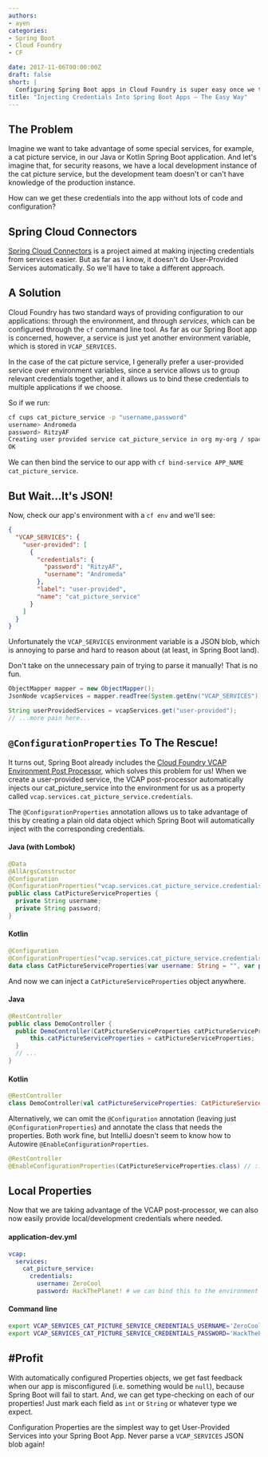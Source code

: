 ```yaml
---
authors:
- ayen
categories:
- Spring Boot
- Cloud Foundry
- CF

date: 2017-11-06T00:00:00Z
draft: false
short: |
  Configuring Spring Boot apps in Cloud Foundry is super easy once we take advantage of ConfigurationProperties and user-provided services.
title: "Injecting Credentials Into Spring Boot Apps – The Easy Way"
---
```


## The Problem

Imagine we want to take advantage of some special services, for example, a cat picture service, in our Java or Kotlin Spring Boot application. And let's imagine that, for security reasons, we have a local development instance of the cat picture service, but the development team doesn't or can't have knowledge of the production instance.

How can we get these credentials into the app without lots of code and configuration?

## Spring Cloud Connectors

[Spring Cloud Connectors](https://cloud.spring.io/spring-cloud-connectors/) is a project aimed at making injecting credentials from services easier. But as far as I know, it doesn't do User-Provided Services automatically. So we'll have to take a different approach.

## A Solution

Cloud Foundry has two standard ways of providing configuration to our applications: through the environment, and through _services_, which can be configured through the `cf` command line tool. As far as our Spring Boot app is concerned, however, a service is just yet another environment variable, which is stored in `VCAP_SERVICES`.

In the case of the cat picture service, I generally prefer a user-provided service over environment variables, since a service allows us to group relevant credentials together, and it allows us to bind these credentials to multiple applications if we choose.

So if we run:

~~~bash
cf cups cat_picture_service -p "username,password"
username> Andromeda
password> RitzyAF
Creating user provided service cat_picture_service in org my-org / space development as user@user.com...
OK
~~~

We can then bind the service to our app with `cf bind-service APP_NAME cat_picture_service`.

## But Wait...It's JSON!

Now, check our app's environment with a `cf env` and we'll see:

~~~json
{
  "VCAP_SERVICES": {
    "user-provided": [
      {
        "credentials": {
          "password": "RitzyAF",
          "username": "Andromeda"
        },
        "label": "user-provided",
        "name": "cat_picture_service"
      }
    ]
  }
}
~~~

Unfortunately the `VCAP_SERVICES` environment variable is a JSON blob, which is annoying to parse and hard to reason about (at least, in Spring Boot land).

Don't take on the unnecessary pain of trying to parse it manually! That is no fun.

~~~java
ObjectMapper mapper = new ObjectMapper();
JsonNode vcapServices = mapper.readTree(System.getEnv("VCAP_SERVICES"));

String userProvidedServices = vcapServices.get("user-provided");
// ...more pain here...
~~~

## `@ConfigurationProperties` To The Rescue!

It turns out, Spring Boot already includes the [Cloud Foundry VCAP Environment Post Processor](https://docs.spring.io/spring-boot/docs/current/api/org/springframework/boot/cloud/CloudFoundryVcapEnvironmentPostProcessor.html), which solves this problem for us! When we create a user-provided service, the VCAP post-processor automatically injects our cat_picture_service into the environment for us as a property called  `vcap.services.cat_picture_service.credentials`.

The `@ConfigurationProperties` annotation allows us to take advantage of this by creating a plain old data object which Spring Boot will automatically inject with the corresponding credentials.

#### Java (with Lombok)
~~~java
@Data
@AllArgsConstructor
@Configuration
@ConfigurationProperties("vcap.services.cat_picture_service.credentials")
public class CatPictureServiceProperties {
  private String username;
  private String password;
}
~~~

#### Kotlin
~~~kotlin
@Configuration
@ConfigurationProperties("vcap.services.cat_picture_service.credentials")
data class CatPictureServiceProperties(var username: String = "", var password: String = "")
~~~

And now we can inject a `CatPictureServiceProperties` object anywhere.

#### Java
~~~java
@RestController
public class DemoController {
  public DemoController(CatPictureServiceProperties catPictureServiceProperties) {
      this.catPictureServiceProperties = catPictureServiceProperties;
  }
  // ...
}
~~~

#### Kotlin
~~~kotlin
@RestController
class DemoController(val catPictureServiceProperties: CatPictureServiceProperties) {/* ... */}
~~~

Alternatively, we can omit the `@Configuration` annotation (leaving just `@ConfigurationProperties`) and annotate the class that needs the properties. Both work fine, but IntelliJ doesn't seem to know how to Autowire `@EnableConfigurationProperties`.

~~~java
@RestController
@EnableConfigurationProperties(CatPictureServiceProperties.class) // ::class in Kotlin
~~~

## Local Properties
Now that we are taking advantage of the VCAP post-processor, we can also now easily provide local/development credentials where needed.

#### application-dev.yml
~~~yaml
vcap:
  services:
    cat_picture_service:
      credentials:
        username: ZeroCool
        password: HackThePlanet! # we can bind this to the environment also: ${CAT_PICTURE_SERVICE_PASSWORD}
~~~

#### Command line
~~~bash
export VCAP_SERVICES_CAT_PICTURE_SERVICE_CREDENTIALS_USERNAME='ZeroCool'
export VCAP_SERVICES_CAT_PICTURE_SERVICE_CREDENTIALS_PASSWORD='HackThePlanet!'
~~~

## #Profit
With automatically configured Properties objects, we get fast feedback when our app is misconfigured (i.e. something would be `null`), because Spring Boot will fail to start. And, we can get type-checking on each of our properties! Just mark each field as `int` or `String` or whatever type we expect.

Configuration Properties are the simplest way to get User-Provided Services into your Spring Boot App. Never parse a `VCAP_SERVICES` JSON blob again!
